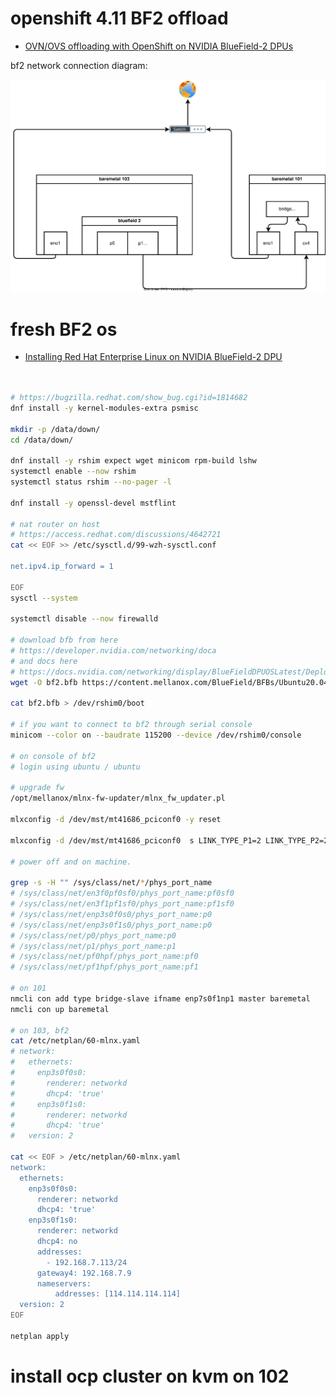 # openshift 4.11 BF2 offload

- [OVN/OVS offloading with OpenShift on NVIDIA BlueField-2 DPUs](https://access.redhat.com/articles/6804281)

bf2 network connection diagram:

![](./dia/bf2.offload.drawio.svg)

# fresh BF2 os 

- [Installing Red Hat Enterprise Linux on NVIDIA BlueField-2 DPU](https://developers.redhat.com/articles/2021/10/18/sensitive-information-detection-using-nvidia-morpheus-ai-framework#setting_up_nvidia_netq_agent_on_nvidia_bluefield_2_dpu)

```bash


# https://bugzilla.redhat.com/show_bug.cgi?id=1814682
dnf install -y kernel-modules-extra psmisc

mkdir -p /data/down/
cd /data/down/

dnf install -y rshim expect wget minicom rpm-build lshw
systemctl enable --now rshim
systemctl status rshim --no-pager -l

dnf install -y openssl-devel mstflint

# nat router on host
# https://access.redhat.com/discussions/4642721
cat << EOF >> /etc/sysctl.d/99-wzh-sysctl.conf

net.ipv4.ip_forward = 1

EOF
sysctl --system

systemctl disable --now firewalld

# download bfb from here
# https://developer.nvidia.com/networking/doca
# and docs here
# https://docs.nvidia.com/networking/display/BlueFieldDPUOSLatest/Deploying+BlueField+Software+Using+BFB+from+Host
wget -O bf2.bfb https://content.mellanox.com/BlueField/BFBs/Ubuntu20.04/DOCA_1.5.1_BSP_3.9.3_Ubuntu_20.04-4.2211-LTS.signed.bfb

cat bf2.bfb > /dev/rshim0/boot

# if you want to connect to bf2 through serial console
minicom --color on --baudrate 115200 --device /dev/rshim0/console

# on console of bf2
# login using ubuntu / ubuntu

# upgrade fw
/opt/mellanox/mlnx-fw-updater/mlnx_fw_updater.pl

mlxconfig -d /dev/mst/mt41686_pciconf0 -y reset

mlxconfig -d /dev/mst/mt41686_pciconf0  s LINK_TYPE_P1=2 LINK_TYPE_P2=2

# power off and on machine.

grep -s -H "" /sys/class/net/*/phys_port_name
# /sys/class/net/en3f0pf0sf0/phys_port_name:pf0sf0
# /sys/class/net/en3f1pf1sf0/phys_port_name:pf1sf0
# /sys/class/net/enp3s0f0s0/phys_port_name:p0
# /sys/class/net/enp3s0f1s0/phys_port_name:p0
# /sys/class/net/p0/phys_port_name:p0
# /sys/class/net/p1/phys_port_name:p1
# /sys/class/net/pf0hpf/phys_port_name:pf0
# /sys/class/net/pf1hpf/phys_port_name:pf1

# on 101
nmcli con add type bridge-slave ifname enp7s0f1np1 master baremetal
nmcli con up baremetal

# on 103, bf2
cat /etc/netplan/60-mlnx.yaml
# network:
#   ethernets:
#     enp3s0f0s0:
#       renderer: networkd
#       dhcp4: 'true'
#     enp3s0f1s0:
#       renderer: networkd
#       dhcp4: 'true'
#   version: 2

cat << EOF > /etc/netplan/60-mlnx.yaml
network:
  ethernets:
    enp3s0f0s0:
      renderer: networkd
      dhcp4: 'true'
    enp3s0f1s0:
      renderer: networkd
      dhcp4: no
      addresses:
        - 192.168.7.113/24
      gateway4: 192.168.7.9
      nameservers:
          addresses: [114.114.114.114]
  version: 2
EOF

netplan apply
```

# install ocp cluster on kvm on 102





